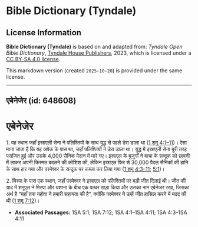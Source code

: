 # Bible Dictionary (Tyndale)

## License Information

**Bible Dictionary (Tyndale)** is based on and adapted from: _Tyndale Open Bible Dictionary_, [Tyndale House Publishers](https://tyndaleopenresources.com/), 2023, which is licensed under a [CC BY-SA 4.0 license](https://creativecommons.org/licenses/by-sa/4.0/legalcode.en).

This markdown version (created `2025-10-20`) is provided under the same license.



--------------------------------

## एबेनेजेर (id: 648608)

एबेनेजेर
========

1\. वह स्थान जहाँ इस्राएली सेना ने पलिश्तियों के साथ युद्ध से पहले डेरा डाला था ([1 शमू 4:1–11](https://ref.ly/1Sam4:1-1Sam4:11))। ऐसा माना जाता है कि यह अपेक के पास था, जहाँ पलिश्तियों ने डेरा डाला था। युद्ध में इस्राएली सेना बुरी तरह पराजित हुई और उसके 4,000 सैनिक मैदान में मारे गए। इस्राएल के बुजुर्गों ने वाचा के सन्दूक को छावनी में लाकर अपनी किस्मत बदलने की कोशिश की, लेकिन इस्राएल फिर से 30,000 पैदल सैनिकों की हानि के साथ हार गया और परमेश्वर के सन्दूक पर कब्ज़ा कर लिया गया ([1 शमू 4:3–11](https://ref.ly/1Sam4:3-1Sam4:11); [5:1](https://ref.ly/1Sam5:1))।

2\. मिस्पा के पास एक स्थान, जहाँ परमेश्वर ने इस्राएल को पलिश्तियों पर बड़ी जीत दिलाई थी। जीत की याद में शमूएल ने मिस्पा और यशाना के बीच एक पत्थर खड़ा किया और उसका नाम एबेनेजर रखा, जिसका अर्थ है “यहाँ तक यहोवा ने हमारी सहायता की है”, क्योंकि परमेश्वर ने उन्हें जीत हासिल करने में मदद की थी ([1 शमू 7:12](https://ref.ly/1Sam7:12))।

* **Associated Passages:** 1SA 5:1; 1SA 7:12; 1SA 4:1–1SA 4:11; 1SA 4:3–1SA 4:11

